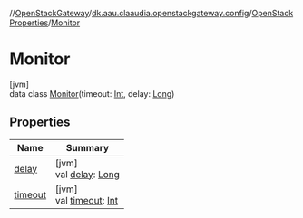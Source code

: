 //[OpenStackGateway](../../../../index.md)/[dk.aau.claaudia.openstackgateway.config](../../index.md)/[OpenStackProperties](../index.md)/[Monitor](index.md)

# Monitor

[jvm]\
data class [Monitor](index.md)(timeout: [Int](https://kotlinlang.org/api/latest/jvm/stdlib/kotlin/-int/index.html), delay: [Long](https://kotlinlang.org/api/latest/jvm/stdlib/kotlin/-long/index.html))

## Properties

| Name | Summary |
|---|---|
| [delay](delay.md) | [jvm]<br>val [delay](delay.md): [Long](https://kotlinlang.org/api/latest/jvm/stdlib/kotlin/-long/index.html) |
| [timeout](timeout.md) | [jvm]<br>val [timeout](timeout.md): [Int](https://kotlinlang.org/api/latest/jvm/stdlib/kotlin/-int/index.html) |
